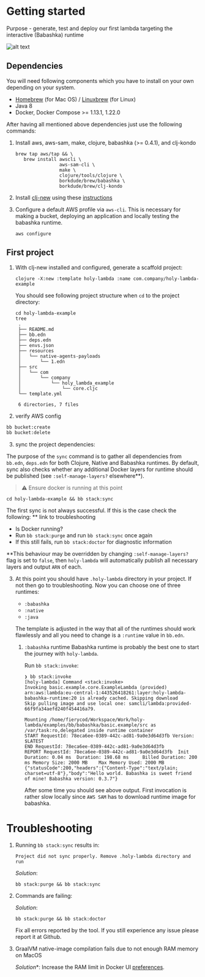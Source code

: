 # Getting started

Purpose - generate, test and deploy our first lambda targeting the interactive (Babashka) runtime

![alt text](https://static.swimlanes.io/717653ba1f693067e413ec5406c893f9.png "Overview")


## Dependencies
  You will need following components which you have to install on your own depending on your system.

  - [Homebrew](https://brew.sh) (for Mac OS) / [Linuxbrew](https://docs.brew.sh/Homebrew-on-Linux) (for Linux)
  - Java 8
  - Docker, Docker Compose >= 1.13.1, 1.22.0

  After having all mentioned above dependencies just use the following commands:

  1. Install aws, aws-sam, make, clojure, babashka (>= 0.4.1), and clj-kondo
     ```
     brew tap aws/tap && \
        brew install awscli \
                     aws-sam-cli \
                     make \
                     clojure/tools/clojure \
                     borkdude/brew/babashka \
                     borkdude/brew/clj-kondo
     ```
     
  2. Install [clj-new](https://github.com/seancorfield/clj-new) using these [instructions](https://github.com/seancorfield/clj-new#getting-started)

  3. Configure a default AWS profile via `aws-cli`. This is necessary for making a bucket, deploying an application and locally testing the babashka runtime.

     ```
     aws configure
     ```

## First project

1. With clj-new installed and configured, generate a scaffold project:

   ```
   clojure -X:new :template holy-lambda :name com.company/holy-lambda-example
   ```
   
   You should see following project structure when `cd` to the project directory:
   
   ```
   cd holy-lambda-example
   tree
    .
    ├── README.md
    ├── bb.edn
    ├── deps.edn
    ├── envs.json
    ├── resources
    │   └── native-agents-payloads
    │       └── 1.edn
    ├── src
    │   └── com
    │       └── company
    │           └── holy_lambda_example
    │               └── core.cljc
    └── template.yml
    
    6 directories, 7 files
   ```
   
2. verify AWS config

```bash
bb bucket:create
bb bucket:delete
```
    
3. sync the project dependencies:

The purpose of the `sync` command is to gather all dependencies from `bb.edn`, `deps.edn` for both Clojure, Native and Babashka runtimes. By default, sync also checks whether any additional Docker layers for runtime should be published (see `:self-manage-layers?` elsewhere**).

   > :warning:  Ensure docker is running at this point

   ```
   cd holy-lambda-example && bb stack:sync
   ```
   
   The first sync is not always successful. If this is the case check the following:  ** link to troubleshooting
- Is Docker running?
- Run `bb stack:purge` and run `bb stack:sync` once again
- If this still fails, run `bb stack:doctor` for diagnostic information
   
**This behaviour may be overridden by changing `:self-manage-layers?` flag is set to `false`, then `holy-lambda` will automatically publish all necessary layers and output `ARN` of each.
  
3. At this point you should have `.holy-lambda` directory in your project. If not then go to troubleshooting. Now you can choose one of three runtimes:

   - `:babashka`
   - `:native`
   - `:java`
   
   The template is adjusted in the way that all of the runtimes should work flawlessly and all you need to change is a `:runtime` value in `bb.edn`.
   
   1. `:babashka` runtime 
       Babashka runtime is probably the best one to start the journey with `holy-lambda`. 
       
       Run `bb stack:invoke`:
       ```
       ❯ bb stack:invoke
       [holy-lambda] Command <stack:invoke>
       Invoking basic.example.core.ExampleLambda (provided)
       arn:aws:lambda:eu-central-1:443526418261:layer:holy-lambda-babashka-runtime:20 is already cached. Skipping download
       Skip pulling image and use local one: samcli/lambda:provided-66f9fa34aefd240f454416a79.

       Mounting /home/fierycod/Workspace/Work/holy-lambda/examples/bb/babashka/basic.example/src as /var/task:ro,delegated inside runtime container
       START RequestId: 78eca6ee-0389-442c-ad81-9a0e3d64d3fb Version: $LATEST
       END RequestId: 78eca6ee-0389-442c-ad81-9a0e3d64d3fb
       REPORT RequestId: 78eca6ee-0389-442c-ad81-9a0e3d64d3fb  Init Duration: 0.04 ms  Duration: 198.68 ms     Billed Duration: 200 ms Memory Size: 2000 MB    Max Memory Used: 2000 MB
       {"statusCode":200,"headers":{"Content-Type":"text/plain; charset=utf-8"},"body":"Hello world. Babashka is sweet friend of mine! Babashka version: 0.3.7"}
       ```
    
       After some time you should see above output. First invocation is rather slow locally since `AWS SAM` has to download runtime image for babashka.
   


# Troubleshooting
  1. Running `bb stack:sync` results in:
     ```
     Project did not sync properly. Remove .holy-lambda directory and run
     ```
     
     *Solution*:
     ```
     bb stack:purge && bb stack:sync
     ```
   2. Commands are failing:
   
      *Solution*:
      ```
      bb stack:purge && bb stack:doctor
      ```
      
      Fix all errors reported by the tool. If you still experience any issue please report it at Github.
   3. GraalVM native-image compilation fails due to not enough RAM memory on MacOS
   
      *Solution**:
      Increase the RAM limit in Docker UI [preferences](https://docs.docker.com/docker-for-mac/#resources).
   

